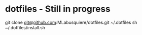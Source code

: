 # dotfiles - Still in progress

git clone git@github.com:MLabusquiere/dotfiles.git ~/.dotfiles
sh ~/.dotfiles/install.sh
